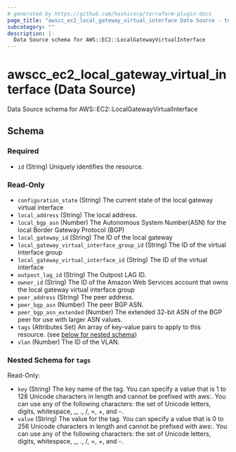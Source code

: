 ```yaml
---
# generated by https://github.com/hashicorp/terraform-plugin-docs
page_title: "awscc_ec2_local_gateway_virtual_interface Data Source - terraform-provider-awscc"
subcategory: ""
description: |-
  Data Source schema for AWS::EC2::LocalGatewayVirtualInterface
---
```


# awscc_ec2_local_gateway_virtual_interface (Data Source)

Data Source schema for AWS::EC2::LocalGatewayVirtualInterface



<!-- schema generated by tfplugindocs -->
## Schema

### Required

- `id` (String) Uniquely identifies the resource.

### Read-Only

- `configuration_state` (String) The current state of the local gateway virtual interface
- `local_address` (String) The local address.
- `local_bgp_asn` (Number) The Autonomous System Number(ASN) for the local Border Gateway Protocol (BGP)
- `local_gateway_id` (String) The ID of the local gateway
- `local_gateway_virtual_interface_group_id` (String) The ID of the virtual interface group
- `local_gateway_virtual_interface_id` (String) The ID of the virtual interface
- `outpost_lag_id` (String) The Outpost LAG ID.
- `owner_id` (String) The ID of the Amazon Web Services account that owns the local gateway virtual interface group
- `peer_address` (String) The peer address.
- `peer_bgp_asn` (Number) The peer BGP ASN.
- `peer_bgp_asn_extended` (Number) The extended 32-bit ASN of the BGP peer for use with larger ASN values.
- `tags` (Attributes Set) An array of key-value pairs to apply to this resource. (see [below for nested schema](#nestedatt--tags))
- `vlan` (Number) The ID of the VLAN.

<a id="nestedatt--tags"></a>
### Nested Schema for `tags`

Read-Only:

- `key` (String) The key name of the tag. You can specify a value that is 1 to 128 Unicode characters in length and cannot be prefixed with aws:. You can use any of the following characters: the set of Unicode letters, digits, whitespace, _, ., /, =, +, and -.
- `value` (String) The value for the tag. You can specify a value that is 0 to 256 Unicode characters in length and cannot be prefixed with aws:. You can use any of the following characters: the set of Unicode letters, digits, whitespace, _, ., /, =, +, and -.
